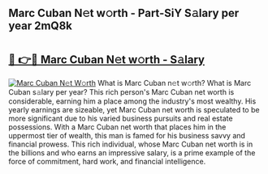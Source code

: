 ## Marc Cuban N𝚎t w𝚘rth - Part-SiY S𝚊lary per year 2mQ8k

# <h2><a href="http://gc4kmjy.nevu.top/?p=Marc+Cuban">🔗 👉🔴 Marc Cuban N𝚎t w𝚘rth - S𝚊lary</a></h2>

[![Marc Cuban N𝚎t W𝚘rth](https://i.imgur.com/Oavwk0R.jpeg)](http://gc4kmjy.nevu.top/?p=Marc+Cuban)
What is Marc Cuban n𝚎t w𝚘rth? What is Marc Cuban s𝚊lary per year?
This rich person's Marc Cuban net worth is considerable, earning him a place among the industry's most wealthy. His yearly earnings are sizeable, yet Marc Cuban net worth is speculated to be more significant due to his varied business pursuits and real estate possessions. With a Marc Cuban net worth that places him in the uppermost tier of wealth, this man is famed for his business savvy and financial prowess. This rich individual, whose Marc Cuban net worth is in the billions and who earns an impressive salary, is a prime example of the force of commitment, hard work, and financial intelligence.
